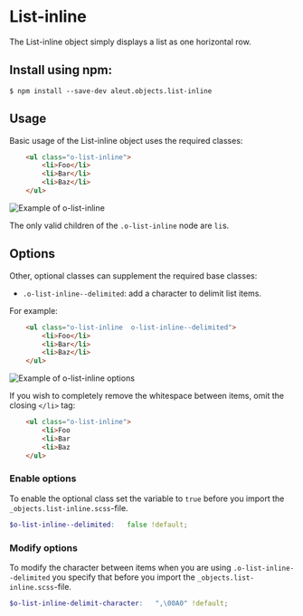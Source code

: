 # List-inline

The List-inline object simply displays a list as one horizontal row.

## Install using npm:

```ssh
$ npm install --save-dev aleut.objects.list-inline

```

## Usage

Basic usage of the List-inline object uses the required classes:

```html
    <ul class="o-list-inline">
        <li>Foo</li>
        <li>Bar</li>
        <li>Baz</li>
    </ul>
```

![Example of o-list-inline](https://raw.githubusercontent.com/aleutcss/aleutcss.github.io/master/public/img/o-list-inline.png)

The only valid children of the `.o-list-inline` node are `li`s.

## Options

Other, optional classes can supplement the required base classes:

* `.o-list-inline--delimited`: add a character to delimit list items.

For example:

```html
    <ul class="o-list-inline  o-list-inline--delimited">
        <li>Foo</li>
        <li>Bar</li>
        <li>Baz</li>
    </ul>
```

![Example of o-list-inline options](https://raw.githubusercontent.com/aleutcss/aleutcss.github.io/master/public/img/o-list-inline-options.png)

If you wish to completely remove the whitespace between items, omit the closing
`</li>` tag:

```html
    <ul class="o-list-inline">
        <li>Foo
        <li>Bar
        <li>Baz
    </ul>
```

### Enable options
To enable the optional class set the variable to `true` before you import
the `_objects.list-inline.scss`-file.

```scss
$o-list-inline--delimited:   false !default;
```

### Modify options
To modify the character between items when you are using `.o-list-inline--delimited` you specify that before you import the `_objects.list-inline.scss`-file.

```scss
$o-list-inline-delimit-character:   ",\00A0" !default;
```
